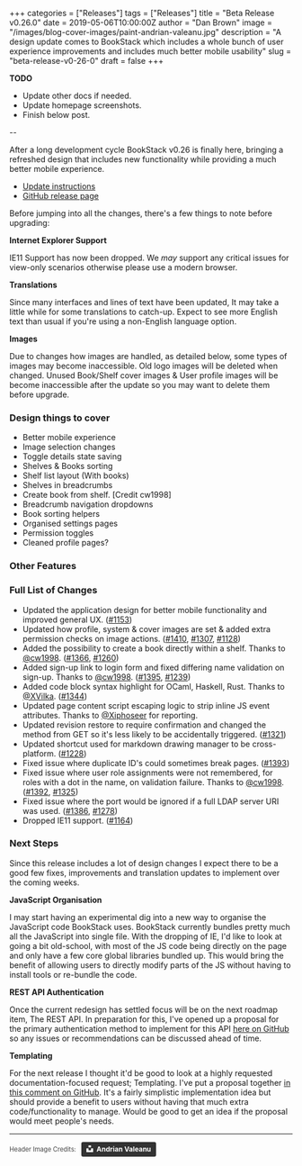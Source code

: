 +++
categories = ["Releases"]
tags = ["Releases"]
title = "Beta Release v0.26.0"
date = 2019-05-06T10:00:00Z
author = "Dan Brown"
image = "/images/blog-cover-images/paint-andrian-valeanu.jpg"
description = "A design update comes to BookStack which includes a whole bunch of user experience improvements and includes much better mobile usability"
slug = "beta-release-v0-26-0"
draft = false
+++

**TODO**

- Update other docs if needed.
- Update homepage screenshots.
- Finish below post.

--

After a long development cycle BookStack v0.26 is finally here, bringing a refreshed design that includes new
functionality while providing a much better mobile experience.

* [Update instructions](https://www.bookstackapp.com/docs/admin/updates)
* [GitHub release page](https://github.com/BookStackApp/BookStack/releases/tag/v0.26.0)


Before jumping into all the changes, there's a few things to note before upgrading:

**Internet Explorer Support**

IE11 Support has now been dropped. We *may* support any critical issues for view-only scenarios otherwise please use a modern browser.

**Translations**

Since many interfaces and lines of text have been updated, It may take a little while for some translations to catch-up. Expect to see more English text than usual if you're using a non-English language option.

**Images**

Due to changes how images are handled, as detailed below, some types of images may become inaccessible. Old logo images will be deleted when changed. Unused Book/Shelf cover images & User profile images will be become inaccessible after the update so you may want to delete them before upgrade.

### Design things to cover

- Better mobile experience
- Image selection changes
- Toggle details state saving
- Shelves & Books sorting
- Shelf list layout (With books)
- Shelves in breadcrumbs
- Create book from shelf. [Credit cw1998]
- Breadcrumb navigation dropdowns
- Book sorting helpers
- Organised settings pages
- Permission toggles
- Cleaned profile pages?

### Other Features


### Full List of Changes


* Updated the application design for better mobile functionality and improved general UX. ([#1153](https://github.com/BookStackApp/BookStack/pull/1153))
* Updated how profile, system & cover images are set & added extra permission checks on image actions.  ([#1410](https://github.com/BookStackApp/BookStack/pull/1410), [#1307](https://github.com/BookStackApp/BookStack/issues/1307), [#1128](https://github.com/BookStackApp/BookStack/issues/1128))
* Added the possibility to create a book directly within a shelf. Thanks to [@cw1998](https://github.com/BookStackApp/BookStack/pull/1366). ([#1366](https://github.com/BookStackApp/BookStack/pull/1366), [#1260](https://github.com/BookStackApp/BookStack/issues/1260))
* Added sign-up link to login form and fixed differing name validation on sign-up. Thanks to [@cw1998](https://github.com/BookStackApp/BookStack/pull/1395). ([#1395](https://github.com/BookStackApp/BookStack/pull/1395), [#1239](https://github.com/BookStackApp/BookStack/issues/1239))
* Added code block syntax highlight for OCaml, Haskell, Rust. Thanks to [@XVilka](https://github.com/BookStackApp/BookStack/pull/1344). ([#1344](https://github.com/BookStackApp/BookStack/pull/1344))
* Updated page content script escaping logic to strip inline JS event attributes. Thanks to [@Xiphoseer](https://github.com/Xiphoseer) for reporting.
* Updated revision restore to require confirmation and changed the method from GET so it's less likely to be accidentally triggered. ([#1321](https://github.com/BookStackApp/BookStack/issues/1321))
* Updated shortcut used for markdown drawing manager to be cross-platform. ([#1228](https://github.com/BookStackApp/BookStack/issues/1228))
* Fixed issue where duplicate ID's could sometimes break pages. ([#1393](https://github.com/BookStackApp/BookStack/issues/1393))
* Fixed issue where user role assignments were not remembered, for roles with a dot in the name, on validation failure. Thanks to [@cw1998](https://github.com/BookStackApp/BookStack/pull/1392). ([#1392](https://github.com/BookStackApp/BookStack/pull/1392), [#1325](https://github.com/BookStackApp/BookStack/issues/1325))
* Fixed issue where the port would be ignored if a full LDAP server URI was used. ([#1386](https://github.com/BookStackApp/BookStack/pull/1386), [#1278](https://github.com/BookStackApp/BookStack/pull/1278))
* Dropped IE11 support. ([#1164](https://github.com/BookStackApp/BookStack/issues/1164))

### Next Steps

Since this release includes a lot of design changes I expect there to be a good few fixes, improvements and translation updates to implement over the coming weeks.

**JavaScript Organisation**

I may start having an experimental dig into a new way to organise the JavaScript code BookStack uses.
BookStack currently bundles pretty much all the JavaScript into single file.
With the dropping of IE, I'd like to look at going a bit old-school, with most of the JS code being directly on the page and only have a few core global libraries bundled up.
This would bring the benefit of allowing users to directly modify parts of the JS without having to install tools or re-bundle the code.

**REST API Authentication**

Once the current redesign has settled focus will be on the next roadmap item, The REST API.
In preparation for this, I've opened up a proposal for the primary authentication method to implement for this API [here on GitHub](https://github.com/BookStackApp/BookStack/issues/1414) so any issues or recommendations can be discussed ahead of time.

**Templating**

For the next release I thought it'd be good to look at a highly requested documentation-focused request; Templating. I've put a proposal together [in this comment on GitHub](https://github.com/BookStackApp/BookStack/issues/129#issuecomment-460412403).
It's a fairly simplistic implementation idea but should provide a benefit to users without having that much extra code/functionality to manage.
Would be good to get an idea if the proposal would meet people's needs.

----

<span style="font-size: 0.8em;opacity:0.8;">Header Image Credits: &nbsp; <a style="background-color:black;color:white;text-decoration:none;padding:4px 6px;font-family:-apple-system, BlinkMacSystemFont, &quot;San Francisco&quot;, &quot;Helvetica Neue&quot;, Helvetica, Ubuntu, Roboto, Noto, &quot;Segoe UI&quot;, Arial, sans-serif;font-size:12px;font-weight:bold;line-height:1.2;display:inline-block;border-radius:3px" href="https://unsplash.com/@freephotocc?utm_medium=referral&amp;utm_campaign=photographer-credit&amp;utm_content=creditBadge" target="_blank" rel="noopener noreferrer" title="Download free do whatever you want high-resolution photos from Andrian Valeanu"><span style="display:inline-block;padding:2px 3px"><svg xmlns="http://www.w3.org/2000/svg" style="height:12px;width:auto;position:relative;vertical-align:middle;top:-2px;fill:white" viewBox="0 0 32 32"><title>unsplash-logo</title><path d="M10 9V0h12v9H10zm12 5h10v18H0V14h10v9h12v-9z"></path></svg></span><span style="display:inline-block;padding:2px 3px">Andrian Valeanu</span></a></span>
